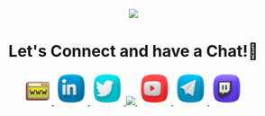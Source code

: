 <p align="center">
  <img src="https://capsule-render.vercel.app/api?type=waving&color=gradient&text=Welcome!&height=100&section=header"/>
</p>

<h1 align="center">
  Let's Connect and have a Chat!💬
</h1>

<p align="center">
<a href="https://bento.me/og">
  <img height="50" src="https://raw.githubusercontent.com/kocakli/welcome/main/website.png"/>
</a>
<a href="https://www.linkedin.com/in/kocakli">
  <img height="60" src="https://raw.githubusercontent.com/kocakli/welcome/main/LinkedIn-1.png"/>
</a>
<a href="https://twitter.com/oguzhankocakli">
  <img height="60" src="https://raw.githubusercontent.com/kocakli/welcome/main/Twitter-1.png"/>
</a>
<a href="https://www.instagram.com/oguzhankocakli">
  <img height=60" src="https://raw.githubusercontent.com/kocakli/welcome/main/Instagram-1.png"/>
</a>
<a href="https://www.youtube.com/oguzhan">
  <img height=60" src="https://raw.githubusercontent.com/kocakli/welcome/main/Youtube-1.png"/>
</a>
<a href="https://t.me/oguzhankocakli">
  <img height=60" src="https://raw.githubusercontent.com/kocakli/welcome/main/Telegram-1.png"/>
</a>
<a href="https://www.twitch.tv/oguzhan">
  <img height=60" src="https://raw.githubusercontent.com/kocakli/welcome/main/Twitch-1.png"/>
</a>
</p>
